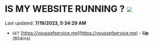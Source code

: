 # IS MY WEBSITE RUNNING ? [![](https://img.shields.io/static/v1?label=Sponsor&message=%E2%9D%A4&logo=GitHub&color=%23fe8e86)](https://github.com/sponsors/<username>)

Last updated: **7/19/2023, 5:34:29 AM**

- `GET` [https://youssefservice.me](https://youssefservice.me) - **Up** (854ms)
